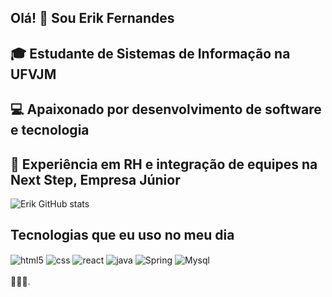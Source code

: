 ## Olá! 👋 Sou Erik Fernandes
## 🎓 Estudante de Sistemas de Informação na UFVJM
## 💻 Apaixonado por desenvolvimento de software e tecnologia
## 🤝 Experiência em RH e integração de equipes na Next Step, Empresa Júnior




 ![Erik GitHub stats](https://github-readme-stats.vercel.app/api?username=fernandesErik&show_icons=true&theme=tokyonight)

 ## Tecnologias que eu uso no meu dia
 
<div style="display: inline_block">
  <img align="center" alt="html5" src="https://img.shields.io/badge/HTML5-E34F26?style=for-the-badge&logo=html5&logoColor=white" />
  <img align="center" alt="css" src="https://img.shields.io/badge/CSS3-1572B6?style=for-the-badge&logo=css3&logoColor=white" />
  <img align="center" alt="react" src="https://img.shields.io/badge/React-20232A?style=for-the-badge&logo=react&logoColor=61DAFB" />
  <img align="center" alt="java" src="https://img.shields.io/badge/Java-ED8B00?style=for-the-badge&logo=openjdk&logoColor=white"/>
   <img align="center" alt="Spring" src="https://img.shields.io/badge/Spring-6DB33F?style=for-the-badge&logo=spring&logoColor=white" />
    <img align="center" alt="Mysql" src="https://img.shields.io/badge/MySQL-00000F?style=for-the-badge&logo=mysql&logoColor=white" />
  
</div><br/>
🍃🍃🍃.
